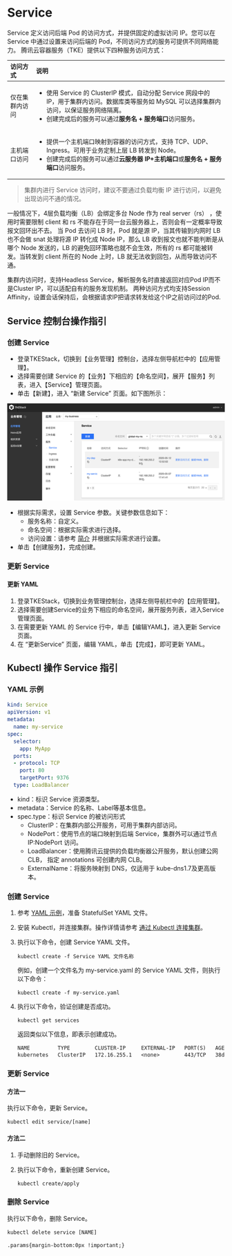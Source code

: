 # Service

Service 定义访问后端 Pod 的访问方式，并提供固定的虚拟访问 IP。您可以在 Service 中通过设置来访问后端的 Pod，不同访问方式的服务可提供不同网络能力。 腾讯云容器服务（TKE）提供以下四种服务访问方式：

<table>
  <thead>
    <tr>
      <th style="text-align:left">&#x8BBF;&#x95EE;&#x65B9;&#x5F0F;</th>
      <th style="text-align:left">&#x8BF4;&#x660E;</th>
    </tr>
  </thead>
  <tbody>
    <tr>
      <td style="text-align:left">&#x4EC5;&#x5728;&#x96C6;&#x7FA4;&#x5185;&#x8BBF;&#x95EE;</td>
      <td style="text-align:left">
        <ul>
          <li>&#x4F7F;&#x7528; Service &#x7684; ClusterIP &#x6A21;&#x5F0F;&#xFF0C;&#x81EA;&#x52A8;&#x5206;&#x914D;
            Service &#x7F51;&#x6BB5;&#x4E2D;&#x7684; IP&#xFF0C;&#x7528;&#x4E8E;&#x96C6;&#x7FA4;&#x5185;&#x8BBF;&#x95EE;&#x3002;&#x6570;&#x636E;&#x5E93;&#x7C7B;&#x7B49;&#x670D;&#x52A1;&#x5982;
            MySQL &#x53EF;&#x4EE5;&#x9009;&#x62E9;&#x96C6;&#x7FA4;&#x5185;&#x8BBF;&#x95EE;&#xFF0C;&#x4EE5;&#x4FDD;&#x8BC1;&#x670D;&#x52A1;&#x7F51;&#x7EDC;&#x9694;&#x79BB;&#x3002;</li>
          <li>&#x521B;&#x5EFA;&#x5B8C;&#x6210;&#x540E;&#x7684;&#x670D;&#x52A1;&#x53EF;&#x4EE5;&#x901A;&#x8FC7;<b>&#x670D;&#x52A1;&#x540D; + &#x670D;&#x52A1;&#x7AEF;&#x53E3;</b>&#x8BBF;&#x95EE;&#x670D;&#x52A1;&#x3002;</li>
        </ul>
      </td>
    </tr>
    <tr>
      <td style="text-align:left">&#x4E3B;&#x673A;&#x7AEF;&#x53E3;&#x8BBF;&#x95EE;</td>
      <td style="text-align:left">
        <ul>
          <li>&#x63D0;&#x4F9B;&#x4E00;&#x4E2A;&#x4E3B;&#x673A;&#x7AEF;&#x53E3;&#x6620;&#x5C04;&#x5230;&#x5BB9;&#x5668;&#x7684;&#x8BBF;&#x95EE;&#x65B9;&#x5F0F;&#xFF0C;&#x652F;&#x6301;
            TCP&#x3001;UDP&#x3001;Ingress&#x3002;&#x53EF;&#x7528;&#x4E8E;&#x4E1A;&#x52A1;&#x5B9A;&#x5236;&#x4E0A;&#x5C42;
            LB &#x8F6C;&#x53D1;&#x5230; Node&#x3002;</li>
          <li>&#x521B;&#x5EFA;&#x5B8C;&#x6210;&#x540E;&#x7684;&#x670D;&#x52A1;&#x53EF;&#x4EE5;&#x901A;&#x8FC7;<b>&#x4E91;&#x670D;&#x52A1;&#x5668; IP+&#x4E3B;&#x673A;&#x7AEF;&#x53E3;</b>&#x6216;<b>&#x670D;&#x52A1;&#x540D; + &#x670D;&#x52A1;&#x7AEF;&#x53E3;</b>&#x8BBF;&#x95EE;&#x670D;&#x52A1;&#x3002;</li>
        </ul>
      </td>
    </tr>
  </tbody>
</table>

> 集群内进行 Service 访问时，建议不要通过负载均衡 IP 进行访问，以避免出现访问不通的情况。

一般情况下，4层负载均衡（LB）会绑定多台 Node 作为 real server（rs） ，使用时需要限制 client 和 rs 不能存在于同一台云服务器上，否则会有一定概率导致报文回环出不去。 当 Pod 去访问 LB 时，Pod 就是源 IP，当其传输到内网时 LB 也不会做 snat 处理将源 IP 转化成 Node IP，那么 LB 收到报文也就不能判断是从哪个 Node 发送的，LB 的避免回环策略也就不会生效，所有的 rs 都可能被转发。当转发到 client 所在的 Node 上时，LB 就无法收到回包，从而导致访问不通。

集群内访问时，支持Headless Service，解析服务名时直接返回对应Pod IP而不是Cluster IP，可以适配自有的服务发现机制。 两种访问方式均支持Session Affinity，设置会话保持后，会根据请求IP把请求转发给这个IP之前访问过的Pod.

## Service 控制台操作指引

### 创建 Service

* 登录TKEStack，切换到【业务管理】控制台，选择左侧导航栏中的【应用管理】。 
* 选择需要创建 Service 的【业务】下相应的【命名空间】，展开【服务】列表，进入【Service】管理页面。
* 单击【新建】，进入 “新建 Service” 页面。如下图所示：

![](../../../../.gitbook/assets/image%20%28133%29.png)

* 根据实际需求，设置 Service 参数。关键参数信息如下：
  * 服务名称：自定义。
  * 命名空间：根据实际需求进行选择。
  * 访问设置：请参考 [简介](service.md#简介) 并根据实际需求进行设置。
* 单击【创建服务】，完成创建。

### 更新 Service

#### 更新 YAML

1. 登录TKEStack，切换到业务管理控制台，选择左侧导航栏中的【应用管理】。
2. 选择需要创建Service的业务下相应的命名空间，展开服务列表，进入Service管理页面。
3. 在需要更新 YAML 的 Service 行中，单击【编辑YAML】，进入更新 Service 页面。
4. 在 “更新Service” 页面，编辑 YAML，单击【完成】，即可更新 YAML。

## Kubectl 操作 Service 指引

### YAML 示例

```yaml
kind: Service
apiVersion: v1
metadata:
  name: my-service
spec:
  selector:
    app: MyApp
  ports:
  - protocol: TCP
    port: 80
    targetPort: 9376
  type: LoadBalancer
```

* kind：标识 Service 资源类型。
* metadata：Service 的名称、Label等基本信息。
* spec.type：标识 Service 的被访问形式
  * ClusterIP：在集群内部公开服务，可用于集群内部访问。
  * NodePort：使用节点的端口映射到后端 Service，集群外可以通过节点 IP:NodePort 访问。
  * LoadBalancer：使用腾讯云提供的负载均衡器公开服务，默认创建公网 CLB， 指定 annotations 可创建内网 CLB。
  * ExternalName：将服务映射到 DNS，仅适用于 kube-dns1.7及更高版本。

### 创建 Service

1. 参考 [YAML 示例](service.md#YAMLSample)，准备 StatefulSet YAML 文件。
2. 安装 Kubectl，并连接集群。操作详情请参考 [通过 Kubectl 连接集群](https://cloud.tencent.com/document/product/457/8438)。
3. 执行以下命令，创建 Service YAML 文件。

   ```text
   kubectl create -f Service YAML 文件名称
   ```

   例如，创建一个文件名为 my-service.yaml 的 Service YAML 文件，则执行以下命令：

   ```text
   kubectl create -f my-service.yaml
   ```

4. 执行以下命令，验证创建是否成功。

   ```text
   kubectl get services
   ```

   返回类似以下信息，即表示创建成功。

   ```text
   NAME         TYPE        CLUSTER-IP     EXTERNAL-IP   PORT(S)   AGE
   kubernetes   ClusterIP   172.16.255.1   <none>        443/TCP   38d
   ```

### 更新 Service

#### 方法一

执行以下命令，更新 Service。

```text
kubectl edit service/[name]
```

#### 方法二

1. 手动删除旧的 Service。
2. 执行以下命令，重新创建 Service。

   ```text
   kubectl create/apply
   ```

### 删除 Service

执行以下命令，删除 Service。

```text
kubectl delete service [NAME]
```

```text
.params{margin-bottom:0px !important;}  
```

